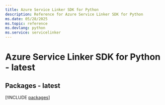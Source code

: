 ```yaml
---
title: Azure Service Linker SDK for Python
description: Reference for Azure Service Linker SDK for Python
ms.date: 05/28/2025
ms.topic: reference
ms.devlang: python
ms.service: servicelinker
---
```

# Azure Service Linker SDK for Python - latest
## Packages - latest
[!INCLUDE [packages](service-linker-index.md)]